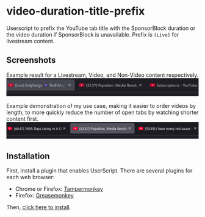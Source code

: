 # video-duration-title-prefix
Userscript to prefix the YouTube tab title with the SponsorBlock duration or the video duration if SponsorBlock is unavailable. Prefix is `[Live]` for livestream content.

Screenshots
------------
Example result for a Livestream, Video, and Non-Video content respectively.
<img alt="screenshot-1" width="1024px" src="screenshot-1.png" />

Example demonstration of my use case, making it easier to order videos by length, to more quickly reduce the number of open tabs by watching shorter content first.
<img alt="screenshot-2" width="1024px" src="screenshot-2.png" />

Installation
------------

First, install a plugin that enables UserScript. There are several plugins for each web browser:

- Chrome or Firefox: [Tampermonkey](https://www.tampermonkey.net/)
- Firefox: [Greasemonkey](https://addons.mozilla.org/en-US/firefox/addon/greasemonkey/)

Then, [click here to install](https://gist.github.com/HaroldPetersInskipp/f6890b6d06883323d7d272f879c3ec06/raw/2571817656766b514745efa8425bb4b0b7dc4fa7/video-duration-title-prefix.user.js).
